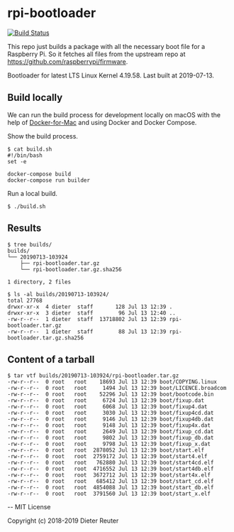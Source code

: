 # rpi-bootloader
[![Build Status](https://travis-ci.org/DieterReuter/rpi-bootloader.svg?branch=master)](https://travis-ci.org/DieterReuter/rpi-bootloader)

This repo just builds a package with all the necessary boot file for a Raspberry Pi. So it fetches all files from the upstream repo at https://github.com/raspberrypi/firmware.

Bootloader for latest LTS Linux Kernel 4.19.58. Last built at 2019-07-13.


## Build locally

We can run the build process for development locally on macOS with the help of [Docker-for-Mac](https://docs.docker.com/docker-for-mac/) and using Docker and Docker Compose.

Show the build process.
```
$ cat build.sh
#!/bin/bash
set -e

docker-compose build
docker-compose run builder
```

Run a local build.
```
$ ./build.sh
```


## Results
```
$ tree builds/
builds/
└── 20190713-103924
    ├── rpi-bootloader.tar.gz
    └── rpi-bootloader.tar.gz.sha256

1 directory, 2 files

$ ls -al builds/20190713-103924/
total 27768
drwxr-xr-x  4 dieter  staff       128 Jul 13 12:39 .
drwxr-xr-x  3 dieter  staff        96 Jul 13 12:40 ..
-rw-r--r--  1 dieter  staff  13718802 Jul 13 12:39 rpi-bootloader.tar.gz
-rw-r--r--  1 dieter  staff        88 Jul 13 12:39 rpi-bootloader.tar.gz.sha256
```


## Content of a tarball
```
$ tar vtf builds/20190713-103924/rpi-bootloader.tar.gz
-rw-r--r--  0 root   root    18693 Jul 13 12:39 boot/COPYING.linux
-rw-r--r--  0 root   root     1494 Jul 13 12:39 boot/LICENCE.broadcom
-rw-r--r--  0 root   root    52296 Jul 13 12:39 boot/bootcode.bin
-rw-r--r--  0 root   root     6724 Jul 13 12:39 boot/fixup.dat
-rw-r--r--  0 root   root     6068 Jul 13 12:39 boot/fixup4.dat
-rw-r--r--  0 root   root     3030 Jul 13 12:39 boot/fixup4cd.dat
-rw-r--r--  0 root   root     9146 Jul 13 12:39 boot/fixup4db.dat
-rw-r--r--  0 root   root     9148 Jul 13 12:39 boot/fixup4x.dat
-rw-r--r--  0 root   root     2649 Jul 13 12:39 boot/fixup_cd.dat
-rw-r--r--  0 root   root     9802 Jul 13 12:39 boot/fixup_db.dat
-rw-r--r--  0 root   root     9798 Jul 13 12:39 boot/fixup_x.dat
-rw-r--r--  0 root   root  2878052 Jul 13 12:39 boot/start.elf
-rw-r--r--  0 root   root  2759172 Jul 13 12:39 boot/start4.elf
-rw-r--r--  0 root   root   762880 Jul 13 12:39 boot/start4cd.elf
-rw-r--r--  0 root   root  4716552 Jul 13 12:39 boot/start4db.elf
-rw-r--r--  0 root   root  3672712 Jul 13 12:39 boot/start4x.elf
-rw-r--r--  0 root   root   685412 Jul 13 12:39 boot/start_cd.elf
-rw-r--r--  0 root   root  4854088 Jul 13 12:39 boot/start_db.elf
-rw-r--r--  0 root   root  3791560 Jul 13 12:39 boot/start_x.elf
```

--
MIT License

Copyright (c) 2018-2019 Dieter Reuter
